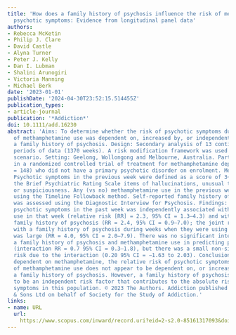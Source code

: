 ```yaml
---
title: 'How does a family history of psychosis influence the risk of methamphetamine-related
  psychotic symptoms: Evidence from longitudinal panel data'
authors:
- Rebecca McKetin
- Philip J. Clare
- David Castle
- Alyna Turner
- Peter J. Kelly
- Dan I. Lubman
- Shalini Arunogiri
- Victoria Manning
- Michael Berk
date: '2023-01-01'
publishDate: '2024-04-30T23:52:15.514455Z'
publication_types:
- article-journal
publication: '*Addiction*'
doi: 10.1111/add.16230
abstract: 'Aims: To determine whether the risk of psychotic symptoms during weeks
  of methamphetamine use was dependent on, increased by, or independent of having
  a family history of psychosis. Design: Secondary analysis of 13 contiguous 1-week
  periods of data (1370 weeks). A risk modification framework was used to test each
  scenario. Setting: Geelong, Wollongong and Melbourne, Australia. Participants: Participants
  in a randomized controlled trial of treatment for methamphetamine dependence (n
  = 148) who did not have a primary psychotic disorder on enrolment. Measurements:
  Psychotic symptoms in the previous week were defined as a score of 3+ on any of
  the Brief Psychiatric Rating Scale items of hallucinations, unusual thought content
  or suspiciousness. Any (vs no) methamphetamine use in the previous week was assessed
  using the Timeline Followback method. Self-reported family history of psychosis
  was assessed using the Diagnostic Interview for Psychosis. Findings: The risk of
  psychotic symptoms in the past week was independently associated with methamphetamine
  use in that week (relative risk [RR] = 2.3, 95% CI = 1.3–4.3) and with having a
  family history of psychosis (RR = 2.4, 95% CI = 0.9–7.0); the joint risk among participants
  with a family history of psychosis during weeks when they were using methamphetamine
  was large (RR = 4.0, 95% CI = 2.0–7.9). There was no significant interaction between
  a family history of psychosis and methamphetamine use in predicting psychotic symptoms
  (interaction RR = 0.7 95% CI = 0.3–1.8), but there was a small non-significant excess
  risk due to the interaction (0.20 95% CI = −1.63 to 2.03). Conclusions: Among people
  dependent on methamphetamine, the relative risk of psychotic symptoms during weeks
  of methamphetamine use does not appear to be dependent on, or increased by, having
  a family history of psychosis. However, a family history of psychosis does appear
  to be an independent risk factor that contributes to the absolute risk of psychotic
  symptoms in this population. © 2023 The Authors. Addiction published by John Wiley
  & Sons Ltd on behalf of Society for the Study of Addiction.'
links:
- name: URL
  url: 
    https://www.scopus.com/inward/record.uri?eid=2-s2.0-85161317093&doi=10.1111%2fadd.16230&partnerID=40&md5=e4aaf7b9ff891fa5d4fa9d53e6966683
---
```

